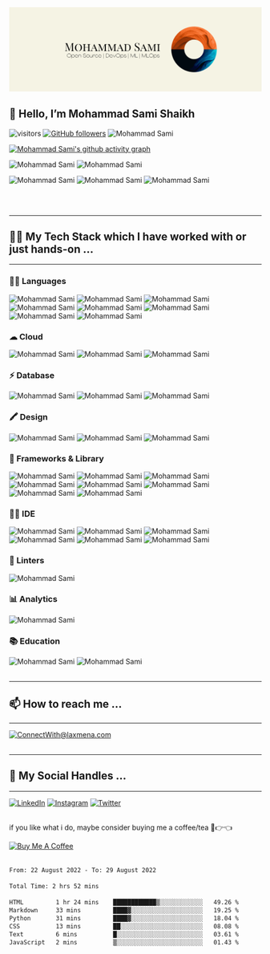 ![Test Image 3](/assets/MohammadSami.png)

## 👋 Hello, I’m Mohammad Sami Shaikh

![visitors](https://visitor-badge.laobi.icu/badge?page_id=samishaikh6810.samishaikh6810) [![GitHub followers](https://img.shields.io/github/followers/samishaikh6810.svg?style=social&label=Follow)](https://github.com/samishaikh6810?tab=followers)
![Mohammad Sami](https://hits.seeyoufarm.com/api/count/incr/badge.svg?url=https%3A%2F%2Fgithub.com%2Fsamishaikh68101212%2Fhit-counter)

<!---
SamiShaikh6810/SamiShaikh6810 is a ✨ special ✨ repository because its `README.md` (this file) appears on your GitHub profile.
You can click the Preview link to take a look at your changes.
--->

<!-- Contribution Graph-->
[![Mohammad Sami's github activity graph](https://activity-graph.herokuapp.com/graph?username=samishaikh6810&theme=xcode&bg_color=0D1117&color=5BCDEC&line=5BCDEC&point=FFFFFF&hide_border=true)](https://github.com/samishaikh6810)

![Mohammad Sami](https://github-profile-summary-cards.vercel.app/api/cards/profile-details?username=samishaikh6810&theme=vue)
![Mohammad Sami](https://github-profile-trophy.vercel.app/?username=samishaikh6810)

![Mohammad Sami](https://github-readme-stats.vercel.app/api?username=samishaikh6810&show_icons=true&theme=dark&count_private=true&text_color=d3d3d3&icon_color=00E6FE&title_color=00E6FE)
![Mohammad Sami](https://github-readme-streak-stats.herokuapp.com/?user=samishaikh6810&theme=dark&theme=black-ice&stroke=0000)
![Mohammad Sami](https://github-readme-stats.vercel.app/api/top-langs/?username=samishaikh6810&layout=compact&theme=dark&langs_count=6&count_private=false&text_color=d3d3d3&title_color=00E6FE)

<!-- <p align="center">
<!-- <a href="https://github.com/SamiShaikh6810" title="Redirect's to Mohammad Sami's Github">
<img width="49%" src="https://github-readme-stats.vercel.app/api?username=samishaikh6810&show_icons=true&theme=dark&count_private=true&text_color=d3d3d3&icon_color=00E6FE&title_color=00E6FE" /></a> -->
  
<!-- <a href="https://github.com/SamiShaikh6810">
<img width="49%" title="Redirect's to Mohammad Sami Github" src="https://github-readme-streak-stats.herokuapp.com/?user=samishaikh6810&theme=dark&theme=black-ice&stroke=0000" /></a>

<a href ="https://github.com/SamiShaikh6810" title="Redirect's to Mohammad Sami's Github">
<img width="43%" src="https://github-readme-stats.vercel.app/api/top-langs/?username=samishaikh6810&layout=compact&theme=dark&langs_count=6&count_private=false&text_color=d3d3d3&title_color=00E6FE"/></a> --> 
<br/><br/>

***
## 👩‍💻 My Tech Stack which I have worked with or just hands-on ...
***

### 👩‍💻 Languages
![Mohammad Sami](https://img.shields.io/badge/C-00599C?style=for-the-badge&logo=c&logoColor=white)
![Mohammad Sami](https://img.shields.io/badge/C%2B%2B-00599C?style=for-the-badge&logo=c%2B%2B&logoColor=white)
![Mohammad Sami](https://img.shields.io/badge/CSS3-1572B6?style=for-the-badge&logo=css3&logoColor=white)
![Mohammad Sami](https://img.shields.io/badge/HTML5-E34F26?style=for-the-badge&logo=html5&logoColor=white)
![Mohammad Sami](https://img.shields.io/badge/JavaScript-323330?style=for-the-badge&logo=javascript&logoColor=F7DF1E)
![Mohammad Sami](https://img.shields.io/badge/json-5E5C5C?style=for-the-badge&logo=json&logoColor=white)
![Mohammad Sami](https://img.shields.io/badge/Python-FFD43B?style=for-the-badge&logo=python&logoColor=blue)
![Mohammad Sami](https://img.shields.io/badge/Java-ED8B00?style=for-the-badge&logo=java&logoColor=white)


### ☁ Cloud
![Mohammad Sami](https://img.shields.io/badge/Amazon_AWS-FF9900?style=for-the-badge&logo=amazonaws&logoColor=white)
![Mohammad Sami](https://img.shields.io/badge/Google_Cloud-4285F4?style=for-the-badge&logo=google-cloud&logoColor=white)
![Mohammad Sami](https://img.shields.io/badge/Heroku-430098?style=for-the-badge&logo=heroku&logoColor=white)

### ⚡ Database
![Mohammad Sami](https://img.shields.io/badge/MySQL-005C84?style=for-the-badge&logo=mysql&logoColor=white)
![Mohammad Sami](https://img.shields.io/badge/MongoDB-4EA94B?style=for-the-badge&logo=mongodb&logoColor=white)
![Mohammad Sami](https://img.shields.io/badge/SQLite-07405E?style=for-the-badge&logo=sqlite&logoColor=white)

### 🖍 Design
![Mohammad Sami](https://img.shields.io/badge/Adobe%20Photoshop-31A8FF?style=for-the-badge&logo=Adobe%20Photoshop&logoColor=black)
![Mohammad Sami](https://img.shields.io/badge/Canva-%2300C4CC.svg?&style=for-the-badge&logo=Canva&logoColor=white)
![Mohammad Sami](https://img.shields.io/badge/Figma-F24E1E?style=for-the-badge&logo=figma&logoColor=white)

### 🚀 Frameworks & Library
![Mohammad Sami](https://img.shields.io/badge/Bootstrap-563D7C?style=for-the-badge&logo=bootstrap&logoColor=white)
![Mohammad Sami](https://img.shields.io/badge/Django-092E20?style=for-the-badge&logo=django&logoColor=green)
![Mohammad Sami](https://img.shields.io/badge/GitHub%20Pages-222222?style=for-the-badge&logo=GitHub%20Pages&logoColor=white)
![Mohammad Sami](https://img.shields.io/badge/Jupyter-F37626.svg?&style=for-the-badge&logo=Jupyter&logoColor=white)
![Mohammad Sami](https://img.shields.io/badge/npm-CB3837?style=for-the-badge&logo=npm&logoColor=white)
![Mohammad Sami](https://img.shields.io/badge/React-20232A?style=for-the-badge&logo=react&logoColor=61DAFB)
![Mohammad Sami](https://img.shields.io/badge/Sass-CC6699?style=for-the-badge&logo=sass&logoColor=white)
![Mohammad Sami](https://img.shields.io/badge/Tailwind_CSS-38B2AC?style=for-the-badge&logo=tailwind-css&logoColor=white)

### 👩‍💻 IDE
![Mohammad Sami](https://img.shields.io/badge/Colab-F9AB00?style=for-the-badge&logo=googlecolab&color=525252)
![Mohammad Sami](https://img.shields.io/badge/Eclipse-2C2255?style=for-the-badge&logo=eclipse&logoColor=white)
![Mohammad Sami](https://img.shields.io/badge/IntelliJ_IDEA-000000.svg?style=for-the-badge&logo=intellij-idea&logoColor=white)
![Mohammad Sami](https://img.shields.io/badge/PyCharm-000000.svg?&style=for-the-badge&logo=PyCharm&logoColor=white)
![Mohammad Sami](https://img.shields.io/badge/sublime_text-%23575757.svg?&style=for-the-badge&logo=sublime-text&logoColor=important)
![Mohammad Sami](https://img.shields.io/badge/VSCode-0078D4?style=for-the-badge&logo=visual%20studio%20code&logoColor=white)

### 🧐 Linters
![Mohammad Sami](https://img.shields.io/badge/prettier-1A2C34?style=for-the-badge&logo=prettier&logoColor=F7BA3E)

### 📊 Analytics
![Mohammad Sami](https://img.shields.io/badge/WakaTime-000000?style=for-the-badge&logo=WakaTime&logoColor=white)

### 📚 Education
![Mohammad Sami](https://img.shields.io/badge/Coursera-0056D2?style=for-the-badge&logo=Coursera&logoColor=white)
![Mohammad Sami](https://img.shields.io/badge/Udemy-EC5252?style=for-the-badge&logo=Udemy&logoColor=white)
<br/><br/>

***
## 📫 How to reach me ...
***
<a href="mailto:mohammadsami@duck.com">![ConnectWith@laxmena.com](https://img.shields.io/badge/Gmail-D14836?style=for-the-badge&logo=gmail&logoColor=white)</a>
<br/><br/>

***
## 📱 My Social Handles ...
***

<a href="https://www.linkedin.com/in/1-from-ummah/">![LinkedIn](https://img.shields.io/badge/LinkedIn-0077B5?style=for-the-badge&logo=linkedin&logoColor=white)</a>
<a href="https://www.instagram.com/1_from_ummah/">![Instagram](https://img.shields.io/badge/Instagram-ea3991?style=for-the-badge&logo=instagram&logoColor=white)</a>
<a href="https://www.twitter.com/MSamiDev/">![Twitter](https://img.shields.io/badge/Twitter-3091f3?style=for-the-badge&logo=twitter&logoColor=white)</a>
<br/><br/>


if you like what i do, maybe consider buying me a coffee/tea 🥺👉👈

<a href="https://www.buymeacoffee.com/MohammadSami" target="_blank"><img src="https://cdn.buymeacoffee.com/buttons/v2/default-yellow.png" alt="Buy Me A Coffee" style="height: 60px !important;width: 217px !important;" ></a>
<br/><br/>

<!--START_SECTION:waka-->

```text
From: 22 August 2022 - To: 29 August 2022

Total Time: 2 hrs 52 mins

HTML         1 hr 24 mins    ████████████▒░░░░░░░░░░░░   49.26 %
Markdown     33 mins         ████▓░░░░░░░░░░░░░░░░░░░░   19.25 %
Python       31 mins         ████▓░░░░░░░░░░░░░░░░░░░░   18.04 %
CSS          13 mins         ██░░░░░░░░░░░░░░░░░░░░░░░   08.08 %
Text         6 mins          █░░░░░░░░░░░░░░░░░░░░░░░░   03.61 %
JavaScript   2 mins          ▒░░░░░░░░░░░░░░░░░░░░░░░░   01.43 %
```

<!--END_SECTION:waka-->

